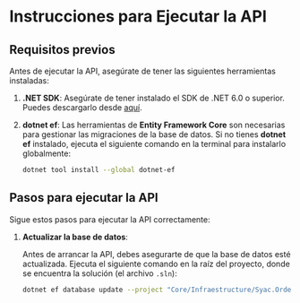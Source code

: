 # Instrucciones para Ejecutar la API

## Requisitos previos

Antes de ejecutar la API, asegúrate de tener las siguientes herramientas instaladas:

1. **.NET SDK**: Asegúrate de tener instalado el SDK de .NET 6.0 o superior. Puedes descargarlo desde [aquí](https://dotnet.microsoft.com/download).

2. **dotnet ef**: Las herramientas de **Entity Framework Core** son necesarias para gestionar las migraciones de la base de datos. Si no tienes **dotnet ef** instalado, ejecuta el siguiente comando en la terminal para instalarlo globalmente:

    ```bash
    dotnet tool install --global dotnet-ef
    ```

## Pasos para ejecutar la API

Sigue estos pasos para ejecutar la API correctamente:

1. **Actualizar la base de datos**: 
   
   Antes de arrancar la API, debes asegurarte de que la base de datos esté actualizada. Ejecuta el siguiente comando en la raíz del proyecto, donde se encuentra la solución (el archivo `.sln`):

   ```bash
   dotnet ef database update --project "Core/Infraestructure/Syac.Orders.Core.Infraestructure.Persistence/Syac.Orders.Core.Infraestructure.Persistence.csproj" --startup-project "Web/Syac.Orders.Web.Api/Syac.Orders.Web.Api.csproj"
